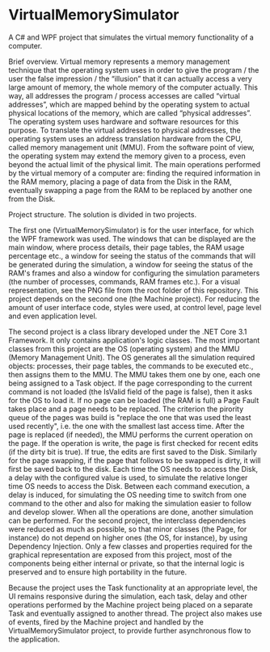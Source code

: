 # VirtualMemorySimulator

A C# and WPF project that simulates the virtual memory functionality of a computer.


Brief overview.
Virtual memory represents a memory management technique that the operating system uses in order to give the program / the user the false impression / the “illusion” that it can actually access a very large amount of memory, the whole memory of the computer actually. This way, all addresses the program / process accesses are called “virtual addresses”, which are mapped behind by the operating system to actual physical locations of the memory, which are called “physical addresses”. The operating system uses hardware and software resources for this purpose. To translate the virtual addresses to physical addresses, the operating system uses an address translation hardware from the CPU, called memory management unit (MMU). From the software point of view, the operating system may extend the memory given to a process, even beyond the actual limit of the physical limit.
The main operations performed by the virtual memory of a computer are: finding the required information in the RAM memory, placing a page of data from the Disk in the RAM, eventually swapping a page from the RAM to be replaced by another one from the Disk. 


Project structure.
The solution is divided in two projects.

The first one (VirtualMemorySimulator) is for the user interface, for which the WPF framework was used. The windows that can be displayed are the main window, where process details, their page tables, the RAM usage percentage etc., a window for seeing the status of the commands that will be generated during the simulation, a window for seeing the status of the RAM's frames and also a window for configuring the simulation parameters (the number of processes, commands, RAM frames etc.). For a visual representation, see the PNG file from the root folder of this repository. This project depends on the second one (the Machine project). For reducing the amount of user interface code, styles were used, at control level, page level and even application level. 

The second project is a class library developed under the .NET Core 3.1 Framework. It only contains application's logic classes. The most important classes from this project are the OS (operating system) and the MMU (Memory Management Unit). The OS generates all the simulation required objects: processes, their page tables, the commands to be executed etc., then assigns them to the MMU. The MMU takes them one by one, each one being assigned to a Task object. If the page corresponding to the current command is not loaded (the IsValid field of the page is false), then it asks for the OS to load it. If no page can be loaded (the RAM is full) a Page Fault takes place and a page needs to be replaced. The criterion the pirority queue of the pages was build is "replace the one that was used the least used recently", i.e. the one with the smallest last access time. After the page is replaced (if needed), the MMU performs the current operation on the page. If the operation is write, the page is first checked for recent edits (if the dirty bit is true). If true, the edits are first saved to the Disk. Similarly for the page swapping, if the page that follows to be swapped is dirty, it will first be saved back to the disk. Each time the OS needs to access the Disk, a delay with the configured value is used, to simulate the relative longer time OS needs to access the Disk. Between each command execution, a delay is induced, for simulating the OS needing time to switch from one command to the other and also for making the simulation easier to follow and develop slower. When all the operations are done, another simulation can be performed. For the second project, the interclass dependencies were reduced as much as possible, so that minor classes (the Page, for instance) do not depend on higher ones (the OS, for instance), by using Dependency Injection. Only a few classes and properties required for the graphical representation are exposed from this project, most of the components being either internal or private, so that the internal logic is preserved and to ensure high portability in the future.

Because the project uses the Task functionality at an appropriate level, the UI remains responsive during the simulation, each task, delay and other operations performed by the Machine project being placed on a separate Task and eventually assigned to another thread. The project also makes use of events, fired by the Machine project and handled by the VirtualMemorySimulator project, to provide further asynchronous flow to the application.


